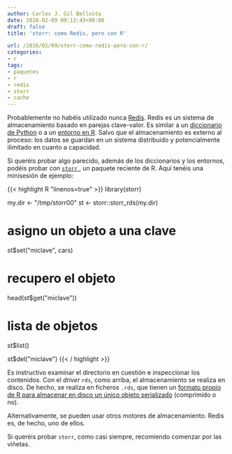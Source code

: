 ```yaml
---
author: Carlos J. Gil Bellosta
date: 2016-02-09 09:13:43+00:00
draft: false
title: 'storr: como Redis, pero con R'

url: /2016/02/09/storr-como-redis-pero-con-r/
categories:
- r
tags:
- paquetes
- r
- redis
- storr
- cache
---
```


Probablemente no habéis utilizado nunca [Redis](https://en.wikipedia.org/wiki/Redis). Redis es un sistema de almacenamiento basado en parejas clave-valor. Es similar a un [diccionario de Python](https://docs.python.org/2/tutorial/datastructures.html#dictionaries) o a un [entorno en R](https://stat.ethz.ch/R-manual/R-devel/library/base/html/environment.html). Salvo que el almacenamiento es externo al proceso: los datos se guardan en un sistema distribuido y potencialmente ilimitado en cuanto a capacidad.

Si queréis probar algo parecido, además de los diccionarios y los entornos, podéis probar con [`storr` ](https://cran.r-project.org/web/packages/storr/index.html), un paquete reciente de R. Aquí tenéis una minisesión de ejemplo:

{{< highlight R "linenos=true" >}}
library(storr)

my.dir <- "/tmp/storr00"
st <- storr::storr_rds(my.dir)

# asigno un objeto a una clave
st$set("miclave", cars)

# recupero el objeto
head(st$get("miclave"))

# lista de objetos
st$list()

st$del("miclave")
{{< / highlight >}}

Es instructivo examinar el directorio en cuestión e inspeccionar los contenidos. Con el _driver_  `rds`, como arriba, el almacenamiento se realiza en disco. De hecho, se realiza en ficheros `.rds`, que tienen un [formato propio de R para almacenar en disco un único objeto serializado](https://stat.ethz.ch/R-manual/R-devel/library/base/html/readRDS.html) (comprimido o no).

Alternativamente, se pueden usar otros motores de almacenamiento. Redis es, de hecho, uno de ellos.

Si queréis probar `storr`, como casi siempre, recomiendo comenzar por las viñetas.
